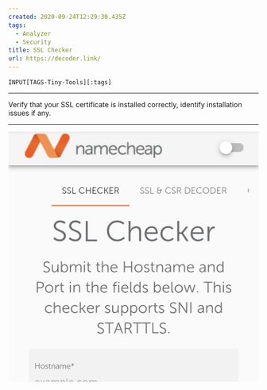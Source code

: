```yaml
---
created: 2020-09-24T12:29:30.435Z
tags: 
  - Analyzer
  - Security
title: SSL Checker
url: https://decoder.link/
---
```

```meta-bind
INPUT[TAGS-Tiny-Tools][:tags]
```

___
Verify that your SSL certificate is installed correctly, identify installation issues if any.
___

![](_attachments/ssl-checker.jpg)
